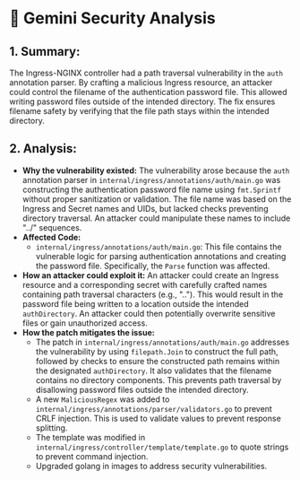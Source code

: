 # 🧠 Gemini Security Analysis

## 1. Summary:
The Ingress-NGINX controller had a path traversal vulnerability in the `auth` annotation parser.  By crafting a malicious Ingress resource, an attacker could control the filename of the authentication password file. This allowed writing password files outside of the intended directory. The fix ensures filename safety by verifying that the file path stays within the intended directory.

## 2. Analysis:

- **Why the vulnerability existed:** The vulnerability arose because the `auth` annotation parser in `internal/ingress/annotations/auth/main.go` was constructing the authentication password file name using `fmt.Sprintf` without proper sanitization or validation.  The file name was based on the Ingress and Secret names and UIDs, but lacked checks preventing directory traversal. An attacker could manipulate these names to include "../" sequences.
- **Affected Code:**
    - `internal/ingress/annotations/auth/main.go`: This file contains the vulnerable logic for parsing authentication annotations and creating the password file. Specifically, the `Parse` function was affected.
- **How an attacker could exploit it:** An attacker could create an Ingress resource and a corresponding secret with carefully crafted names containing path traversal characters (e.g., ".."). This would result in the password file being written to a location outside the intended `authDirectory`.  An attacker could then potentially overwrite sensitive files or gain unauthorized access.
- **How the patch mitigates the issue:**
    - The patch in `internal/ingress/annotations/auth/main.go` addresses the vulnerability by using `filepath.Join` to construct the full path, followed by checks to ensure the constructed path remains within the designated `authDirectory`. It also validates that the filename contains no directory components. This prevents path traversal by disallowing password files outside the intended directory.
    - A new `MaliciousRegex` was added to `internal/ingress/annotations/parser/validators.go` to prevent CRLF injection. This is used to validate values to prevent response splitting.
    - The template was modified in `internal/ingress/controller/template/template.go` to quote strings to prevent command injection.
    - Upgraded golang in images to address security vulnerabilities.
```